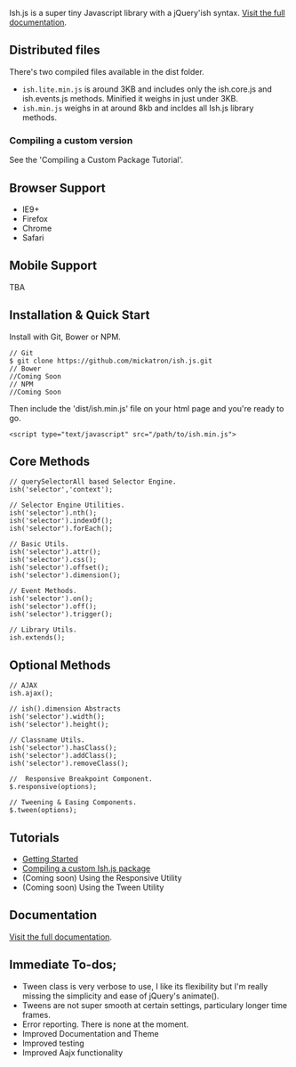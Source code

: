 
Ish.js is a super tiny Javascript library with a jQuery'ish syntax. [Visit the full documentation][docs].

## Distributed files

There's two compiled files available in the dist folder.

 -   `ish.lite.min.js` is around 3KB and includes only the ish.core.js and ish.events.js methods. Minified it weighs in just under 3KB.
 -   `ish.min.js` weighs in at around 8kb and incldes all Ish.js library methods.

### Compiling a custom version

See the 'Compiling a Custom Package Tutorial'.

## Browser Support

 -   IE9+
 -   Firefox
 -   Chrome
 -   Safari

## Mobile Support
TBA

## Installation &amp; Quick Start

Install with Git, Bower or NPM. 

    // Git
    $ git clone https://github.com/mickatron/ish.js.git
    // Bower
    //Coming Soon
    // NPM
    //Coming Soon

Then include the 'dist/ish.min.js' file on your html page and you're ready to go.

    <script type="text/javascript" src="/path/to/ish.min.js">

## Core Methods

    // querySelectorAll based Selector Engine.
    ish('selector','context');
    
    // Selector Engine Utilities.
    ish('selector').nth();
    ish('selector').indexOf();
    ish('selector').forEach();
    
    // Basic Utils.
    ish('selector').attr();
    ish('selector').css();  
    ish('selector').offset();  
    ish('selector').dimension();
    
    // Event Methods.
    ish('selector').on();
    ish('selector').off();
    ish('selector').trigger();
    
    // Library Utils.
    ish.extends();

## Optional Methods

    // AJAX
    ish.ajax();
    
    // ish().dimension Abstracts
    ish('selector').width();
    ish('selector').height();
    
    // Classname Utils.
    ish('selector').hasClass();
    ish('selector').addClass();
    ish('selector').removeClass();
    
    //  Responsive Breakpoint Component.
    $.responsive(options);
    
    // Tweening & Easing Components.
    $.tween(options);

## Tutorials
 - [Getting Started][tut1]
 - [Compiling a custom Ish.js package][tut2]
 - (Coming soon) Using the Responsive Utility
 - (Coming soon) Using the Tween Utility

## Documentation
[Visit the full documentation][docs].

## Immediate To-dos;

 -  Tween class is very verbose to use, I like its flexibility but I'm really missing the simplicity and ease of jQuery's animate().
 -  Tweens are not super smooth at certain settings, particulary longer time frames.
 -  Error reporting. There is none at the moment.
 -  Improved Documentation and Theme   
 -  Improved testing
 -  Improved Aajx functionality 

 
 [docs]: http://ish.digitalfeast.com.au/js/docs
 [tut1]: http://ish.digitalfeast.com.au/js/docs/tutorial-getting_started.html
 [tut2]: http://ish.digitalfeast.com.au/js/docs/tutorial-Compiling_a_Custom_Package.html



